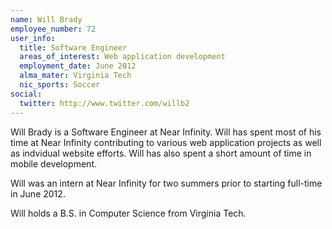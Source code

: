 ```yaml
---
name: Will Brady
employee_number: 72
user_info:
  title: Software Engineer
  areas_of_interest: Web application development
  employment_date: June 2012
  alma_mater: Virginia Tech
  nic_sports: Soccer
social:
  twitter: http://www.twitter.com/willb2
---
```

Will Brady is a Software Engineer at Near Infinity. Will has spent most of his time at Near Infinity contributing to various web application projects as well as indvidual website efforts. Will has also spent a short amount of time in mobile development.

Will was an intern at Near Infinity for two summers prior to starting full-time in June 2012.

Will holds a B.S. in Computer Science from Virginia Tech.
